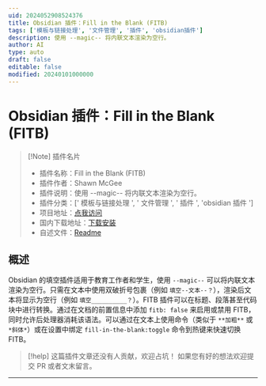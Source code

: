 ```yaml
---
uid: 2024052908524376
title: Obsidian 插件：Fill in the Blank (FITB)
tags: ['模板与链接处理', '文件管理', '插件', 'obsidian插件']
description: 使用 --magic-- 将内联文本渲染为空行。
author: AI
type: auto
draft: false
editable: false
modified: 20240101000000
---
```


# Obsidian 插件：Fill in the Blank (FITB)

> [!Note] 插件名片
> - 插件名称：Fill in the Blank (FITB)
> - 插件作者：Shawn McGee
> - 插件说明：使用 --magic-- 将内联文本渲染为空行。
> - 插件分类：[' 模板与链接处理 ', ' 文件管理 ', ' 插件 ', 'obsidian 插件 ']
> - 项目地址：[点我访问](https://github.com/mister-mcgee/obsidian-fill-in-the-blank)
> - 国内下载地址：[下载安装](https://pkmer.cn/products/plugin/pluginMarket/?fill-in-the-blank)
> - 自述文件：[Readme](https://ghproxy.net/https://raw.githubusercontent.com/mister-mcgee/obsidian-fill-in-the-blank/main/README.md)

## 概述

Obsidian 的填空插件适用于教育工作者和学生，使用 `--magic--` 可以将内联文本渲染为空行。只需在文本中使用双破折号包裹（例如 `填空--文本--？`），渲染后文本将显示为空行（例如 `填空__________？`）。FITB 插件可以在标题、段落甚至代码块中进行转换。通过在文档的前置信息中添加 `fitb: false` 来启用或禁用 FITB，同时允许后处理器消耗该语法。可以通过在文本上使用命令（类似于 `**加粗**` 或 `*斜体*`）或在设置中绑定 `fill-in-the-blank:toggle` 命令到热键来快速切换 FITB。

> [!help]
> 这篇插件文章还没有人贡献，欢迎占坑！
> 如果您有好的想法欢迎提交 PR 或者文末留言。

---




